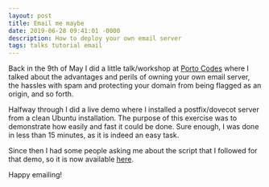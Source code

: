 ```yaml
---
layout: post
title: Email me maybe
date: 2019-06-28 09:41:01 -0000
description: How to deploy your own email server
tags: talks tutorial email
---
```


Back in the 9th of May I did a little talk/workshop at [Porto Codes](https://porto.codes/previous.html#2019-05-09) where I talked about the advantages and perils of owning your own email server, the hassles with spam and protecting your domain from being flagged as an origin, and so forth.

Halfway through I did a live demo where I installed a postfix/dovecot server from a clean Ubuntu installation. The purpose of this exercise was to demonstrate how easily and fast it could be done. Sure enough, I was done in less than 15 minutes, as it is indeed an easy task.

Since then I had some people asking me about the script that I followed for that demo, so it is now available [here](https://ethereal.io/sneakermail/).

Happy emailing!
